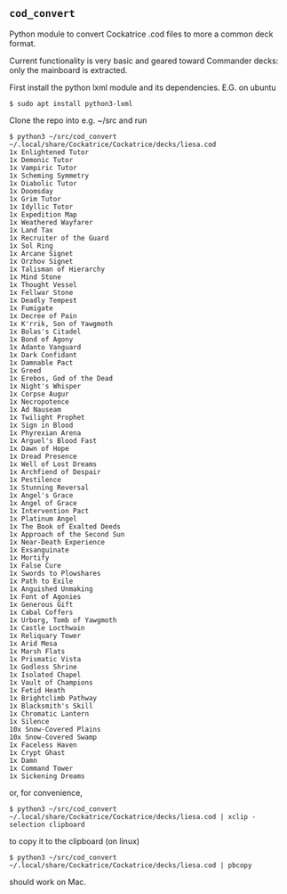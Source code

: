 ## `cod_convert`

Python module to convert Cockatrice .cod files to more a common deck format.

Current functionality is very basic and geared toward Commander decks: only the mainboard is extracted.

First install the python lxml module and its dependencies.  E.G. on ubuntu

    $ sudo apt install python3-lxml

Clone the repo into e.g. ~/src and run

    $ python3 ~/src/cod_convert ~/.local/share/Cockatrice/Cockatrice/decks/liesa.cod
    1x Enlightened Tutor
    1x Demonic Tutor
    1x Vampiric Tutor
    1x Scheming Symmetry
    1x Diabolic Tutor
    1x Doomsday
    1x Grim Tutor
    1x Idyllic Tutor
    1x Expedition Map
    1x Weathered Wayfarer
    1x Land Tax
    1x Recruiter of the Guard
    1x Sol Ring
    1x Arcane Signet
    1x Orzhov Signet
    1x Talisman of Hierarchy
    1x Mind Stone
    1x Thought Vessel
    1x Fellwar Stone
    1x Deadly Tempest
    1x Fumigate
    1x Decree of Pain
    1x K'rrik, Son of Yawgmoth
    1x Bolas's Citadel
    1x Bond of Agony
    1x Adanto Vanguard
    1x Dark Confidant
    1x Damnable Pact
    1x Greed
    1x Erebos, God of the Dead
    1x Night's Whisper
    1x Corpse Augur
    1x Necropotence
    1x Ad Nauseam
    1x Twilight Prophet
    1x Sign in Blood
    1x Phyrexian Arena
    1x Arguel's Blood Fast
    1x Dawn of Hope
    1x Dread Presence
    1x Well of Lost Dreams
    1x Archfiend of Despair
    1x Pestilence
    1x Stunning Reversal
    1x Angel's Grace
    1x Angel of Grace
    1x Intervention Pact
    1x Platinum Angel
    1x The Book of Exalted Deeds
    1x Approach of the Second Sun
    1x Near-Death Experience
    1x Exsanguinate
    1x Mortify
    1x False Cure
    1x Swords to Plowshares
    1x Path to Exile
    1x Anguished Unmaking
    1x Font of Agonies
    1x Generous Gift
    1x Cabal Coffers
    1x Urborg, Tomb of Yawgmoth
    1x Castle Locthwain
    1x Reliquary Tower
    1x Arid Mesa
    1x Marsh Flats
    1x Prismatic Vista
    1x Godless Shrine
    1x Isolated Chapel
    1x Vault of Champions
    1x Fetid Heath
    1x Brightclimb Pathway
    1x Blacksmith's Skill
    1x Chromatic Lantern
    1x Silence
    10x Snow-Covered Plains
    10x Snow-Covered Swamp
    1x Faceless Haven
    1x Crypt Ghast
    1x Damn
    1x Command Tower
    1x Sickening Dreams

or, for convenience,

    $ python3 ~/src/cod_convert ~/.local/share/Cockatrice/Cockatrice/decks/liesa.cod | xclip -selection clipboard

to copy it to the clipboard (on linux)

    $ python3 ~/src/cod_convert ~/.local/share/Cockatrice/Cockatrice/decks/liesa.cod | pbcopy

should work on Mac.
